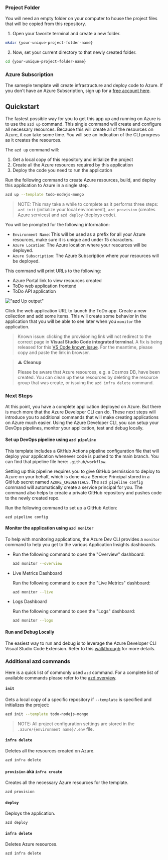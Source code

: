 ### Project Folder

You will need an empty folder on your computer to house the project files that will be copied from this repository.

1. Open your favorite terminal and create a new folder.

```bash
mkdir {your-unique-project-folder-name}
```

2. Now, set your current directory to that newly created folder.

```bash
cd {your-unique-project-folder-name}
```

### Azure Subscription

The sameple template will create infrastructure and deploy code to Azure. If you don't have an Azure Subscription, sign up for a [free account here](https://azure.microsoft.com/free/). 

## Quickstart

The fastest possible way for you to get this app up and running on Azure is to use the `azd up` command. This single command will create and configure all necessary resources. Because this will create all of the resources on Azure, it can take some time. You will see an indication of the CLI progress as it creates the resources.

The `azd up` command will:

1. Get a local copy of this repository and initialize the project
2. Create all the Azure resources required by this application
3. Deploy the code you need to run the application

Run the following command to create Azure resources, build, and deploy this application to Azure in a single step.

```bash
azd up --template todo-nodejs-mongo
```

> NOTE: This may take a while to complete as it performs three steps: `azd init` (initialize your local environment), `azd provision` (creates Azure services) and `azd deploy` (deploys code).

You will be prompted for the following information:

- `Environment Name`: This will be used as a prefix for all your Azure resources, make sure it is unique and under 15 characters.
- `Azure Location`: The Azure location where your resources will be deployed.
- `Azure Subscription`: The Azure Subscription where your resources will be deployed.

This command will print URLs to the following:

- Azure Portal link to view resources created
- ToDo web application frontend
- ToDo API application

!["azd Up output"](assets/azdevupurls.png)

Click the web application URL to launch the ToDo app. Create a new collection and add some items. This will create some behavior in the application that you will be able to see later when you `monitor` the application.

> Known issue: clicking the provisioning link will not redirect to the correct page in **Visual Studio Code integrated terminal**. A fix is being released for this [VS Code known issue](https://github.com/microsoft/vscode/issues/144898#issuecomment-1079496948). For the meantime, please copy and paste the link in browser.

> :warning: **Cleanup**
>
> Please be aware that Azure resources, e.g. a Cosmos DB, have been created. You can clean up these resources by deleting the resource group that was create, or issuing the `azd infra delete` command.

### Next Steps

At this point, you have a complete application deployed on Azure. But there is much more that the Azure Developer CLI can do. These next steps will introduce you to additional commands that will make creating applications on Azure much easier. Using the Azure Developer CLI, you can setup your DevOps pipelines, monitor your application, test and debug locally.

#### Set up DevOps pipeline using `azd pipeline`

This template includes a GitHub Actions pipeline configuration file that will deploy your application whenever code is pushed to the main branch. You can find that pipeline file here: `.github/workflow`.

Setting up this pipeline requires you to give GitHub permission to deploy to Azure on your behalf, which is done via a Service Principal stored in a GitHub secret named `AZURE_CREDENTIALS`. The `azd pipeline config` command will automatically create a service principal for you. The command also helps to create a private GitHub repository and pushes code to the newly created repo.  

Run the following command to set up a GitHub Action:

```
azd pipeline config
```

#### Monitor the application using `azd monitor`

To help with monitoring applications, the Azure Dev CLI provides a `monitor` command to help you get to the various Application Insights dashboards.

- Run the following command to open the "Overview" dashboard:

  ```bash
  azd monitor --overview
  ```

- Live Metrics Dashboard

  Run the following command to open the "Live Metrics" dashboard:

  ```bash
  azd monitor --live
  ```

- Logs Dashboard

  Run the following command to open the "Logs" dashboard:

  ```bash
  azd monitor --logs
  ```

#### Run and Debug Locally

The easiest way to run and debug is to leverage the Azure Developer CLI Visual Studio Code Extension. Refer to this [walkthrough](https://aka.ms/azure-dev/vscode) for more details.  

### Additional azd commands

Here is a quick list of commonly used `azd` command. For a complete list of available commands please refer to the [azd overview](https://aka.ms/azure-dev/overview).

#### `init`

Gets a local copy of a specific repository if `--template` is specified and initializes the project:

```bash
azd init --template todo-nodejs-mongo
```

> NOTE: All project configuration settings are stored in the `.azure/{environment name}/.env` file.

#### `infra delete`

Deletes all the resources created on Azure.

```bash
azd infra delete
```

#### `provision` aka `infra create`

Creates all the necessary Azure resources for the template.

```bash
azd provision
```

#### `deploy`

Deploys the application.

```bash
azd deploy
```

#### `infra delete`

Deletes Azure resources.

```bash
azd infra delete
```
